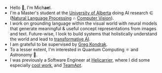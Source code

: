 - Hello 👋, I'm Mich<b>ae</b>l. 
- I'm a Master's student at the [University of Alberta](https://www.ualberta.ca/computing-science/index.html) doing AI research ∈ ([Natural Language Processing](https://en.wikipedia.org/wiki/Natural_language_processing) ∩ [Computer Vision](https://en.wikipedia.org/wiki/Computer_vision)).
- I work on grounding language within the visual world with neural models that generate meaningful & useful concept representations from images and text. Future-wise, I look to build systems that holistically understand the world and lead to [transformative AI](https://www.cold-takes.com/transformative-ai-timelines-part-1-of-4-what-kind-of-ai/).
- I am grateful to be supervised by [Greg Kondrak](http://webdocs.cs.ualberta.ca/~kondrak/).
- To a lesser extent, I'm interested in Quantum Computing ⚛️ and Astronomy 🌌.
- I was previously a Software Engineer at [Helicarrier](https://helicarrierstudio.com/), where I did some especially [cool work](http://help.buycoins.africa/article/k0r0ayjfh7-order-books-explained), and [TeamApt](https://teamapt.com/).
